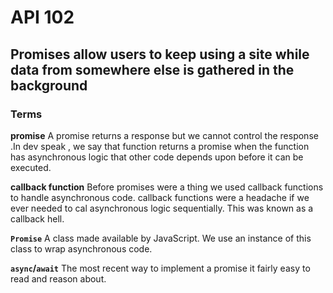 # API 102


## Promises allow users to keep using a site while data from somewhere else is gathered in the background 

### Terms
**promise**
A promise returns a response but we cannot control the response .In dev speak , we say that function returns a promise when the function has asynchronous logic that other code depends upon before it can be executed.

**callback function**
Before promises were a thing we used callback functions to handle asynchronous code. callback functions were a headache if we ever needed to cal asynchronous logic sequentially. This was known as a callback hell. 

**`Promise`**
A class made available by JavaScript. We use an instance of this class to wrap asynchronous code.

**`async`/`await`**
The most recent way to implement a promise it fairly easy to read and reason about.

